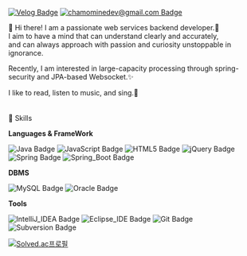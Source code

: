 [![Velog Badge](http://img.shields.io/badge/Velog-20C997?style=flat&&logo=Velog&logoColor=white&link=https://velog.io/@chamominedev)](https://velog.io/@chamominedev) 
[![chamominedev@gmail.com Badge](http://img.shields.io/badge/chamominedev@gmail.com-EA4335?style=flat&&logo=Gmail&logoColor=white&link=mailto:chamominedev@gmail.com)](mailto:chamominedev@gmail.com) 
	  
  
👋 Hi there! I am a passionate web services backend developer.:volcano:  
I aim to have a mind that can understand clearly and accurately,  
and can always approach with passion and curiosity unstoppable in ignorance.  
   
Recently, I am interested in large-capacity processing through spring-security and JPA-based Websocket.✨
      
I like to read, listen to music, and sing.💖  
<br/><br/>
💪 Skills
   
**Languages & FrameWork**  
  
![Java Badge](https://img.shields.io/badge/Java-007396?style=flat&logo=Java&logoColor=white) 
![JavaScript Badge](https://img.shields.io/badge/JavaScript-F7DF1E?style=flat&logo=JavaScript&logoColor=black) 
![HTML5 Badge](https://img.shields.io/badge/HTML5-E34F26?style=flat&logo=HTML5&logoColor=white) 
![jQuery Badge](https://img.shields.io/badge/jQuery-0769AD?style=flat&logo=jQuery&logoColor=white)  
![Spring Badge](https://img.shields.io/badge/Spring-6DB33F?style=flat&logo=Spring&logoColor=white)
![Spring_Boot Badge](https://img.shields.io/badge/Spring_Boot-6DB33F?style=flat&logo=SpringBoot&logoColor=white)
  
**DBMS**  
  
![MySQL Badge](https://img.shields.io/badge/MySQL-4479A1?style=flat&logo=MySQL&logoColor=white) 
![Oracle Badge](https://img.shields.io/badge/Oracle-F80000?style=flat&logo=Oracle&logoColor=white)  
  
**Tools**  
   
![IntelliJ_IDEA Badge](https://img.shields.io/badge/IntelliJ_IDEA-000000?style=flat&logo=IntelliJIDEA&logoColor=white) 
![Eclipse_IDE Badge](https://img.shields.io/badge/Eclipse_IDE-2C2255?style=flat&logo=EclipseIDE&logoColor=white) 
![Git Badge](https://img.shields.io/badge/Git-F05032?style=flat&logo=Git&logoColor=white) 
![Subversion Badge](https://img.shields.io/badge/Subversion-809CC9?style=flat&logo=Subversion&logoColor=white) 

<!-- 백준 티어 표기 -->
[![Solved.ac프로필](http://mazassumnida.wtf/api/v2/generate_badge?boj=chamominedev)](https://solved.ac/chamominedev)
